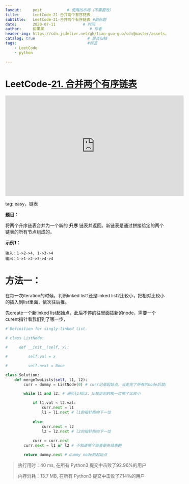 ```yaml
---
layout:     post           # 使用的布局（不需要改）
title:      LeetCode-21-合并两个有序链表
subtitle:   LeetCode-21-合并两个有序链表 #副标题
date:       2020-07-11            # 时间
author:     甜果果                    # 作者
header-img: https://cdn.jsdelivr.net/gh/tian-guo-guo/cdn@master/assets/picgoimg/20200701171155.png  #背景图片
catalog: true                       # 是否归档
tags:                               #标签
    - LeetCode
    - python

---
```


# LeetCode-[21. 合并两个有序链表](https://leetcode-cn.com/problems/merge-two-sorted-lists/)

<iframe width="560" height="315" src="https://www.youtube.com/embed/Z7VOBq6S5n8" frameborder="0" allow="accelerometer; autoplay; encrypted-media; gyroscope; picture-in-picture" allowfullscreen></iframe>

tag: easy，链表

**题目：**

将两个升序链表合并为一个新的 **升序** 链表并返回。新链表是通过拼接给定的两个链表的所有节点组成的。 

**示例1：**

```
输入：1->2->4, 1->3->4
输出：1->1->2->3->4->4
```

# 方法一：

在每一次iteration的时候，判断linked list1还是linked list2比较小，把相对比较小的插入到list里面，依次往后推。

先create一个新linked list起始点，此后不停的往里面插新的node，需要一个curent指针看我们到了哪一步，

```python
# Definition for singly-linked list.

# class ListNode:

#     def __init__(self, x):

#         self.val = x

#         self.next = None

class Solution:
    def mergeTwoLists(self, l1, l2):
        curr = dummy = ListNode(0) # curr记录起始点，当走完了所有的node后就指向最后一个node了，所以再记录一个dummy node，虚拟结点，记录起点

        while l1 and l2: # 遍历l1和l2，比较走到的那一位哪个比较小

            if l1.val < l2.val:
                curr.next = l1
                l1 = l1.next # l1的指针指向下一位
                
            else:
                curr.next = l2 
                l2 = l2.next # l2的指针指向下一位
                
            curr = curr.next 
        curr.next = l1 or l2 # 不知道哪个链表是先结束的

        return dummy.next # dummy node的起始点
```

>执行用时：40 ms, 在所有 Python3 提交中击败了92.96%的用户
>
>内存消耗：13.7 MB, 在所有 Python3 提交中击败了7.14%的用户